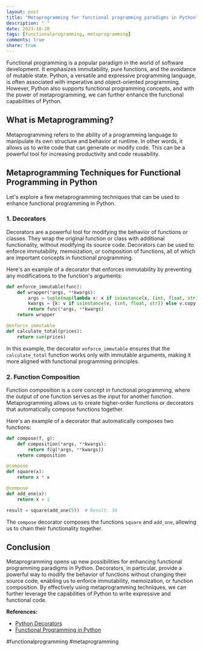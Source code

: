 ```yaml
---
layout: post
title: "Metaprogramming for functional programming paradigms in Python"
description: " "
date: 2023-10-20
tags: [functionalprogramming, metaprogramming]
comments: true
share: true
---
```


Functional programming is a popular paradigm in the world of software development. It emphasizes immutability, pure functions, and the avoidance of mutable state. Python, a versatile and expressive programming language, is often associated with imperative and object-oriented programming. However, Python also supports functional programming concepts, and with the power of metaprogramming, we can further enhance the functional capabilities of Python.

## What is Metaprogramming?

Metaprogramming refers to the ability of a programming language to manipulate its own structure and behavior at runtime. In other words, it allows us to write code that can generate or modify code. This can be a powerful tool for increasing productivity and code reusability.

## Metaprogramming Techniques for Functional Programming in Python

Let's explore a few metaprogramming techniques that can be used to enhance functional programming in Python.

### 1. Decorators

Decorators are a powerful tool for modifying the behavior of functions or classes. They wrap the original function or class with additional functionality, without modifying its source code. Decorators can be used to enforce immutability, memoization, or composition of functions, all of which are important concepts in functional programming.

Here's an example of a decorator that enforces immutability by preventing any modifications to the function's arguments:

```python
def enforce_immutable(func):
    def wrapper(*args, **kwargs):
        args = tuple(map(lambda x: x if isinstance(x, (int, float, str)) else x.copy(), args))
        kwargs = {k: v if isinstance(v, (int, float, str)) else v.copy() for k, v in kwargs.items()}
        return func(*args, **kwargs)
    return wrapper

@enforce_immutable
def calculate_total(prices):
    return sum(prices)
```

In this example, the decorator `enforce_immutable` ensures that the `calculate_total` function works only with immutable arguments, making it more aligned with functional programming principles.

### 2. Function Composition

Function composition is a core concept in functional programming, where the output of one function serves as the input for another function. Metaprogramming allows us to create higher-order functions or decorators that automatically compose functions together.

Here's an example of a decorator that automatically composes two functions:

```python
def compose(f, g):
    def composition(*args, **kwargs):
        return f(g(*args, **kwargs))
    return composition

@compose
def square(x):
    return x * x

@compose
def add_one(x):
    return x + 1

result = square(add_one(5))  # Result: 36
```

The `compose` decorator composes the functions `square` and `add_one`, allowing us to chain their functionality together.

## Conclusion

Metaprogramming opens up new possibilities for enhancing functional programming paradigms in Python. Decorators, in particular, provide a powerful way to modify the behavior of functions without changing their source code, enabling us to enforce immutability, memoization, or function composition. By effectively using metaprogramming techniques, we can further leverage the capabilities of Python to write expressive and functional code.

**References:**
- [Python Decorators](https://www.python.org/dev/peps/pep-0318/)
- [Functional Programming in Python](https://docs.python.org/3/howto/functional.html) 

#functionalprogramming #metaprogramming